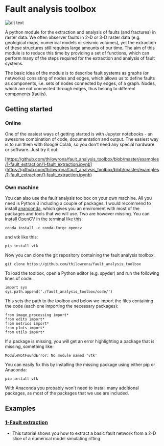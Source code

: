 # Fault analysis toolbox

![alt text](https://github.com/thilowrona/fault_analysis_toolbox/blob/master/fault_network.png)

A python module for the extraction and analysis of faults (and fractures) in raster data. We often observer faults in 2-D or 3-D raster data (e.g. geological maps, numerical models or seismic volumes), yet the extraction of these structures still requires large amounts of our time. The aim of this module is to reduce this time by providing a set of functions, which can perform many of the steps required for the extraction and analysis of fault systems.

The basic idea of the module is to describe fault systems as graphs (or networks) consisting of nodes and edges, which allows us to define faults as components, i.e. sets of nodes connected by edges, of a graph. Nodes, which are not connected through edges, thus belong to different components (faults).

## Getting started
### Online
One of the easiest ways of getting started is with Jupyter notebooks - an awesome combination of code, documentation and output. The easiest way is to run them with Google Colab, so you don't need any special hardware or software. Just try it out:

[https://github.com/thilowrona/fault_analysis_toolbox/blob/master/examples/1-fault_extraction/1-fault_extraction.ipynb](https://github.com/thilowrona/fault_analysis_toolbox/blob/master/examples/1-fault_extraction/1-fault_extraction.ipynb)

### Own machine
You can also use the fault analysis toolbox on your own machine. All you need is Python 3 including a couple of packages. I would recommend to install [ananconda](https://docs.anaconda.com/anaconda/install/), which gives you an enviroment with most of the packages and tools that we will use. Two are however missing. You can install OpenCV in the terminal like this:
```
conda install -c conda-forge opencv
```
and vtk like this:
```
pip install vtk
```
Now you can clone the git repository containing the fault analysis toolbox:

``` git clone https://github.com/thilowrona/fault_analysis_toolbox ```

To load the toolbox, open a Python editor (e.g. spyder) and run the following lines of code:
```
import sys
sys.path.append('./fault_analysis_toolbox/code/')
```
This sets the path to the toolbox and below we import the files containing the code (each one importing the necessary packages):
```
from image_processing import*
from edits import*
from metrics import*
from plots import*
from utils import*
```
If a package is missing, you will get an error highlighting a package that is missing, something like:
``` 
ModuleNotFoundError: No module named 'vtk' 
```
You can easily fix this by installing the missing package using either pip or Anaconda:
```
pip install vtk
```
With Anaconda you probably won't need to install many additional packages, as most of the packages that we use are included.





## Examples

### [1-Fault extraction](https://github.com/thilowrona/fault_analysis_toolbox/blob/master/examples/1-fault_extraction/1-fault_extraction.ipynb)
- This tutorial shows you how to extract a basic fault network from a 2-D slice of a numerical model simulating rifting


